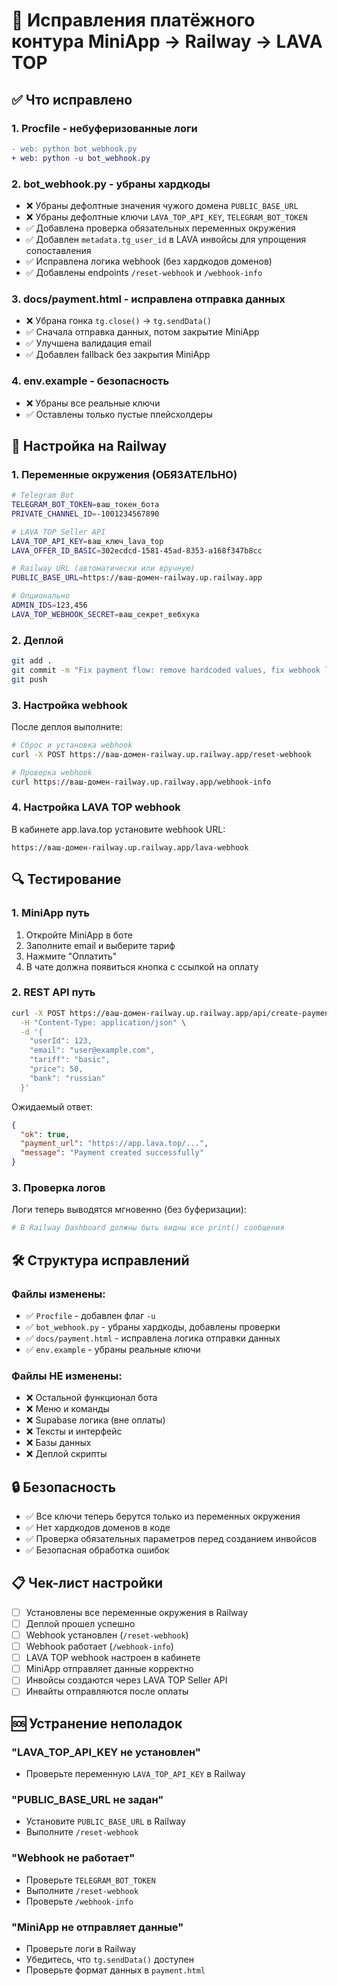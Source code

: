 # 🔧 Исправления платёжного контура MiniApp → Railway → LAVA TOP

## ✅ Что исправлено

### 1. **Procfile** - небуферизованные логи
```diff
- web: python bot_webhook.py
+ web: python -u bot_webhook.py
```

### 2. **bot_webhook.py** - убраны хардкоды
- ❌ Убраны дефолтные значения чужого домена `PUBLIC_BASE_URL`
- ❌ Убраны дефолтные ключи `LAVA_TOP_API_KEY`, `TELEGRAM_BOT_TOKEN`
- ✅ Добавлена проверка обязательных переменных окружения
- ✅ Добавлен `metadata.tg_user_id` в LAVA инвойсы для упрощения сопоставления
- ✅ Исправлена логика webhook (без хардкодов доменов)
- ✅ Добавлены endpoints `/reset-webhook` и `/webhook-info`

### 3. **docs/payment.html** - исправлена отправка данных
- ❌ Убрана гонка `tg.close()` → `tg.sendData()`
- ✅ Сначала отправка данных, потом закрытие MiniApp
- ✅ Улучшена валидация email
- ✅ Добавлен fallback без закрытия MiniApp

### 4. **env.example** - безопасность
- ❌ Убраны все реальные ключи
- ✅ Оставлены только пустые плейсхолдеры

## 🚀 Настройка на Railway

### 1. Переменные окружения (ОБЯЗАТЕЛЬНО)

```bash
# Telegram Bot
TELEGRAM_BOT_TOKEN=ваш_токен_бота
PRIVATE_CHANNEL_ID=-1001234567890

# LAVA TOP Seller API
LAVA_TOP_API_KEY=ваш_ключ_lava_top
LAVA_OFFER_ID_BASIC=302ecdcd-1581-45ad-8353-a168f347b8cc

# Railway URL (автоматически или вручную)
PUBLIC_BASE_URL=https://ваш-домен-railway.up.railway.app

# Опционально
ADMIN_IDS=123,456
LAVA_TOP_WEBHOOK_SECRET=ваш_секрет_вебхука
```

### 2. Деплой

```bash
git add .
git commit -m "Fix payment flow: remove hardcoded values, fix webhook logic"
git push
```

### 3. Настройка webhook

После деплоя выполните:

```bash
# Сброс и установка webhook
curl -X POST https://ваш-домен-railway.up.railway.app/reset-webhook

# Проверка webhook
curl https://ваш-домен-railway.up.railway.app/webhook-info
```

### 4. Настройка LAVA TOP webhook

В кабинете app.lava.top установите webhook URL:
```
https://ваш-домен-railway.up.railway.app/lava-webhook
```

## 🔍 Тестирование

### 1. MiniApp путь
1. Откройте MiniApp в боте
2. Заполните email и выберите тариф
3. Нажмите "Оплатить"
4. В чате должна появиться кнопка с ссылкой на оплату

### 2. REST API путь
```bash
curl -X POST https://ваш-домен-railway.up.railway.app/api/create-payment \
  -H "Content-Type: application/json" \
  -d '{
    "userId": 123,
    "email": "user@example.com",
    "tariff": "basic",
    "price": 50,
    "bank": "russian"
  }'
```

Ожидаемый ответ:
```json
{
  "ok": true,
  "payment_url": "https://app.lava.top/...",
  "message": "Payment created successfully"
}
```

### 3. Проверка логов
Логи теперь выводятся мгновенно (без буферизации):
```bash
# В Railway Dashboard должны быть видны все print() сообщения
```

## 🛠️ Структура исправлений

### Файлы изменены:
- ✅ `Procfile` - добавлен флаг `-u`
- ✅ `bot_webhook.py` - убраны хардкоды, добавлены проверки
- ✅ `docs/payment.html` - исправлена логика отправки данных
- ✅ `env.example` - убраны реальные ключи

### Файлы НЕ изменены:
- ❌ Остальной функционал бота
- ❌ Меню и команды
- ❌ Supabase логика (вне оплаты)
- ❌ Тексты и интерфейс
- ❌ Базы данных
- ❌ Деплой скрипты

## 🔒 Безопасность

- ✅ Все ключи теперь берутся только из переменных окружения
- ✅ Нет хардкодов доменов в коде
- ✅ Проверка обязательных параметров перед созданием инвойсов
- ✅ Безопасная обработка ошибок

## 📋 Чек-лист настройки

- [ ] Установлены все переменные окружения в Railway
- [ ] Деплой прошел успешно
- [ ] Webhook установлен (`/reset-webhook`)
- [ ] Webhook работает (`/webhook-info`)
- [ ] LAVA TOP webhook настроен в кабинете
- [ ] MiniApp отправляет данные корректно
- [ ] Инвойсы создаются через LAVA TOP Seller API
- [ ] Инвайты отправляются после оплаты

## 🆘 Устранение неполадок

### "LAVA_TOP_API_KEY не установлен"
- Проверьте переменную `LAVA_TOP_API_KEY` в Railway

### "PUBLIC_BASE_URL не задан"
- Установите `PUBLIC_BASE_URL` в Railway
- Выполните `/reset-webhook`

### "Webhook не работает"
- Проверьте `TELEGRAM_BOT_TOKEN`
- Выполните `/reset-webhook`
- Проверьте `/webhook-info`

### "MiniApp не отправляет данные"
- Проверьте логи в Railway
- Убедитесь, что `tg.sendData()` доступен
- Проверьте формат данных в `payment.html`
